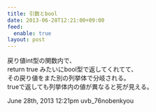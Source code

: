 ```yaml
---
title: 引数とbool
date: 2013-06-28T12:21:00+09:00
feed:
  enable: true
layout: post
---
```

<p>      戻り値int型の関数内で、<br>      return true みたいにbool型で返してくれてて、<br>      その戻り値をまた別の列挙体で分岐される。<br>      trueで返しても列挙体内の値が異なると死が見える。    </p>    <div id="footer">      <span id="timestamp"> June 28th, 2013 12:21pm </span>      <span class="tag">uvb_76nobenkyou</span>    </div>
